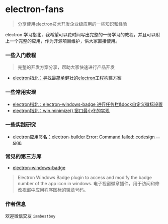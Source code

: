 # electron-fans

> 分享使用electron技术开发企业级应用的一些知识和经验

electron 学习指北，我希望可以花时间写出完整的一份学习的教程，并且可以附上一个完整的应用，作为开源项目维护，供大家直接使用。

### 一些入门教程
> 完整的开发方案分享，帮助大家快速进行产品开发

+ [electron指北：寻找最简单健壮的electron工程构建方案](https://github.com/redredredredredred/electron-zhibei/issues/4)

### 一些常用实现

+ [electron指北：electron-windows-badge 进行任务栏&dock自定义徽标设置](https://github.com/redredredredredred/electron-zhibei/issues/3)
+ [electron指北：win.minimize() 窗口最小化的实现](https://github.com/redredredredredred/electron-zhibei/issues/2)

### 一些实践研究

+ [electron应用签名：electron-builder Error: Command failed: codesign --sign](https://github.com/redredredredredred/electron-zhibei/issues/6)

### 常见的第三方库

+ [electron-windows-badge](https://github.com/viktor-shmigol/electron-windows-badge)
> Electron Windows Badge plugin to access and modify the badge number of the app icon in windows.
电子视窗徽章插件，用于访问和修改视窗中应用程序图标的徽章号码。


### 作者信息

欢迎微信交友 `iambestboy` 
